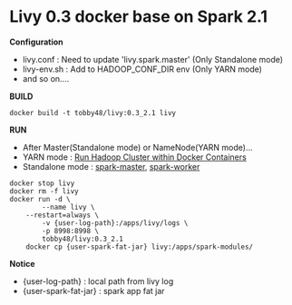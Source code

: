 # Livy 0.3 docker base on Spark 2.1

**Configuration**
- livy.conf : Need to update 'livy.spark.master' (Only Standalone mode)
- livy-env.sh : Add to HADOOP_CONF_DIR env (Only YARN mode)
- and so on....

**BUILD**
```
docker build -t tobby48/livy:0.3_2.1 livy
```

**RUN**
- After Master(Standalone mode) or NameNode(YARN mode)...
- YARN mode : [Run Hadoop Cluster within Docker Containers](https://github.com/kiwenlau/hadoop-cluster-docker)
- Standalone mode : [spark-master](https://github.com/tobby48/docker-spark-master), [spark-worker](https://github.com/tobby48/docker-spark-worker)
```
docker stop livy
docker rm -f livy
docker run -d \
        --name livy \
	--restart=always \
        -v {user-log-path}:/apps/livy/logs \
        -p 8998:8998 \
        tobby48/livy:0.3_2.1
	docker cp {user-spark-fat-jar} livy:/apps/spark-modules/
```

**Notice**
- {user-log-path} : local path from livy log
- {user-spark-fat-jar} : spark app fat jar

